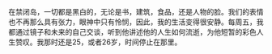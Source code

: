 在禁闭岛，一切都是黑白的，无论是书，建筑，食品，还是人物的脸。我们的表情也不再那么具有张力，眼神中只有怜悯，因此，我的生活变得很安静。每周五，我都通过镜子和未来的自己交谈，听到他讲述他的人生如何流逝，为他短暂的彩色人生赞叹。我那时还是25，或者26岁，时间停止在那里。